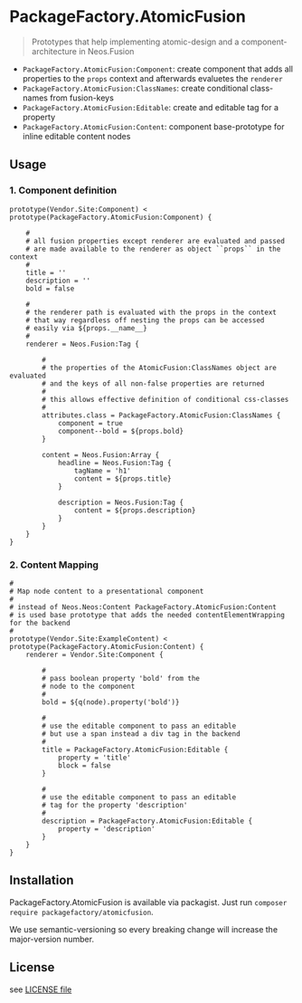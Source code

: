 # PackageFactory.AtomicFusion

> Prototypes that help implementing atomic-design and a component-architecture in Neos.Fusion

- `PackageFactory.AtomicFusion:Component`: create component that adds all properties to the `props` context 
and afterwards evaluetes the `renderer`
- `PackageFactory.AtomicFusion:ClassNames`: create conditional class-names from fusion-keys
- `PackageFactory.AtomicFusion:Editable`: create and editable tag for a property
- `PackageFactory.AtomicFusion:Content`: component base-prototype for inline editable content nodes 

## Usage 

### 1. Component definition

```
prototype(Vendor.Site:Component) < prototype(PackageFactory.AtomicFusion:Component) {
    
    #
    # all fusion properties except renderer are evaluated and passed 
    # are made available to the renderer as object ``props`` in the context
    # 
    title = ''
    description = ''
    bold = false

    #
    # the renderer path is evaluated with the props in the context
    # that way regardless off nesting the props can be accessed
    # easily via ${props.__name__}
    # 
    renderer = Neos.Fusion:Tag {
    
        #
        # the properties of the AtomicFusion:ClassNames object are evaluated 
        # and the keys of all non-false properties are returned
        # 
        # this allows effective definition of conditional css-classes
        #
        attributes.class = PackageFactory.AtomicFusion:ClassNames {
            component = true
            component--bold = ${props.bold} 
        }
        
        content = Neos.Fusion:Array {
            headline = Neos.Fusion:Tag {
                tagName = 'h1'
                content = ${props.title}
            }

            description = Neos.Fusion:Tag {
                content = ${props.description}
            }
        }
    }
}
```

### 2. Content Mapping

```
#
# Map node content to a presentational component 
# 
# instead of Neos.Neos:Content PackageFactory.AtomicFusion:Content 
# is used base prototype that adds the needed contentElementWrapping for the backend
#
prototype(Vendor.Site:ExampleContent) < prototype(PackageFactory.AtomicFusion:Content) {
	renderer = Vendor.Site:Component {
	
		# 
		# pass boolean property 'bold' from the
		# node to the component
		#
		bold = ${q(node).property('bold')}	
	
		#
		# use the editable component to pass an editable 
		# but use a span instead a div tag in the backend
		#
		title = PackageFactory.AtomicFusion:Editable {
			property = 'title'
			block = false
		}
		
		#
		# use the editable component to pass an editable 
		# tag for the property 'description'
		#
		description = PackageFactory.AtomicFusion:Editable {
			property = 'description'
		}
	}
}
```

## Installation

PackageFactory.AtomicFusion is available via packagist. Just run `composer require packagefactory/atomicfusion`. 

We use semantic-versioning so every breaking change will increase the major-version number.

## License

see [LICENSE file](LICENSE)
